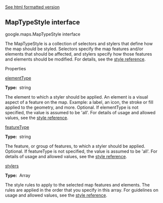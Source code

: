 [See html formatted version](https://huasofoundries.github.io/google-maps-documentation/MapTypeStyle.html)


MapTypeStyle interface
----------------------

google.maps.MapTypeStyle interface

The MapTypeStyle is a collection of selectors and stylers that define how the map should be styled. Selectors specify the map features and/or elements that should be affected, and stylers specify how those features and elements should be modified. For details, see the [style reference](https://developers.google.com/maps/documentation/javascript/style-reference).

Properties

[elementType](#MapTypeStyle.elementType)

**Type:**  string

The element to which a styler should be applied. An element is a visual aspect of a feature on the map. Example: a label, an icon, the stroke or fill applied to the geometry, and more. Optional. If elementType is not specified, the value is assumed to be 'all'. For details of usage and allowed values, see the [style reference](https://developers.google.com/maps/documentation/javascript/style-reference#style-elements).

[featureType](#MapTypeStyle.featureType)

**Type:**  string

The feature, or group of features, to which a styler should be applied. Optional. If featureType is not specified, the value is assumed to be 'all'. For details of usage and allowed values, see the [style reference](https://developers.google.com/maps/documentation/javascript/style-reference#style-features).

[stylers](#MapTypeStyle.stylers)

**Type:**  Array<Object>

The style rules to apply to the selected map features and elements. The rules are applied in the order that you specify in this array. For guidelines on usage and allowed values, see the [style reference](https://developers.google.com/maps/documentation/javascript/style-reference#stylers).